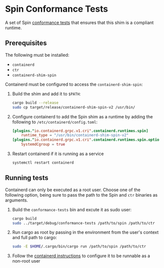 # Spin Conformance Tests

A set of Spin [conformance tests](https://github.com/fermyon/conformance-tests) that ensures that this shim is a compliant runtime.

## Prerequisites
The following must be installed:
- `containerd`
- `ctr`
- `containerd-shim-spin`

Containerd must be configured to access the `containerd-shim-spin`:

1. Build the shim and add it to `$PATH`:
    ```sh
    cargo build --release
    sudo cp target/release/containerd-shim-spin-v2 /usr/bin/
    ```
2. Configure containerd to add the Spin shim as a runtime by adding the following to `/etc/containerd/config.toml`:
    ```toml
    [plugins."io.containerd.grpc.v1.cri".containerd.runtimes.spin]
        runtime_type = "/usr/bin/containerd-shim-spin-v2"
    [plugins."io.containerd.grpc.v1.cri".containerd.runtimes.spin.options]
        SystemdCgroup = true
    ```
3. Restart containerd if it is running as a service
    ```sh
    systemctl restart containerd
    ```

## Running tests
Containerd can only be executed as a root user. Choose one of the following option, being sure to pass the path to the Spin and `ctr` binaries as arguments.
1. Build the `conformance-tests` bin and excute it as sudo user:
    ```sh
    cargo build 
    sudo ../target/debug/conformance-tests /path/to/spin /path/to/ctr
    ```
2. Run cargo as root by passing in the environment from the user's context and full path to cargo:
    ```sh
    sudo -E $HOME/.cargo/bin/cargo run /path/to/spin /path/to/ctr
    ```
3. Follow the [containerd instructions](https://github.com/containerd/containerd/blob/main/docs/rootless.md) to configure it to be runnable as a non-root user